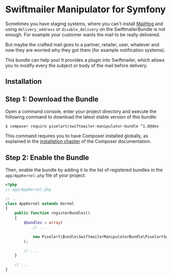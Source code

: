Swiftmailer Manipulator for Symfony
===================================

Sometimes you have staging systems, where you can't install [MailHog] and
using `delivery_address` or `disable_delivery` on the SwiftmailerBundle is
not enough. For example your customer wants the mail to be really delivered.

But maybe the crafted mail goes to a partner, retailer, user, whatever and now
they are worried why they got them (for example notification systems).

This bundle can help you! It provides a plugin into Swiftmailer, which allows
you to modify every the subject or body of the mail before delivery.

Installation
------------

Step 1: Download the Bundle
---------------------------

Open a command console, enter your project directory and execute the
following command to download the latest stable version of this bundle:

```console
$ composer require pixelart/swiftmailer-manipulator-bundle ^1.0@dev
```

This command requires you to have Composer installed globally, as explained
in the [installation chapter][composer global install] of the Composer
documentation.

Step 2: Enable the Bundle
-------------------------

Then, enable the bundle by adding it to the list of registered bundles
in the `app/AppKernel.php` file of your project:

```php
<?php
// app/AppKernel.php

// ...
class AppKernel extends Kernel
{
    public function registerBundles()
    {
        $bundles = array(
            // ...

            new Pixelart\Bundle\SwiftmailerManipulatorBundle\PixelartSwiftmailerManipulatorBundle(),
        );

        // ...
    }

    // ...
}
```

[MailHog]: https://github.com/mailhog/MailHog
[composer global install]: https://getcomposer.org/doc/00-intro.md
